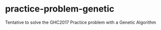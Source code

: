 # practice-problem-genetic
Tentative to solve the GHC2017 Practice problem with a Genetic Algorithm

